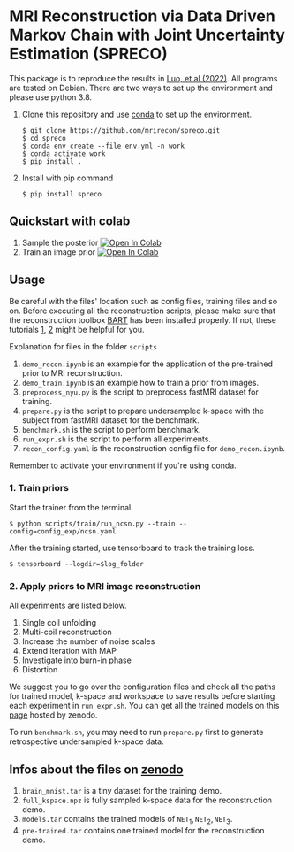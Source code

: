 # MRI Reconstruction via Data Driven Markov Chain with Joint Uncertainty Estimation (SPRECO)

This package is to reproduce the results in [Luo, et al (2022)](http://arxiv.org/abs/2202.01479). All programs are tested on Debian. There are two ways to set up the environment and please use python 3.8.

1. Clone this repository and use [conda](https://www.anaconda.com/products/individual) to set up the environment.

   ```shell
   $ git clone https://github.com/mrirecon/spreco.git
   $ cd spreco
   $ conda env create --file env.yml -n work
   $ conda activate work
   $ pip install .
   ```

2. Install with pip command
   ```shell
   $ pip install spreco
   ```

## Quickstart with colab

1. Sample the posterior [![Open In Colab](https://colab.research.google.com/assets/colab-badge.svg)](https://colab.research.google.com/github/mrirecon/spreco/blob/main/scripts/demo_recon.ipynb)
2. Train an image prior [![Open In Colab](https://colab.research.google.com/assets/colab-badge.svg)](https://colab.research.google.com/github/mrirecon/spreco/blob/main/scripts/demo_train.ipynb)

## Usage
Be careful with the files' location such as config files, training files and so on.
Before executing all the reconstruction scripts, please make sure that the reconstruction toolbox [BART](https://mrirecon.github.io/bart/) has been installed properly. If not, these tutorials [1](https://github.com/mrirecon/bart-workshop/blob/master/ismrm2021/bart_on_colab/colab_gpu_tutorial.ipynb), [2](https://github.com/mrirecon/bart-workshop/blob/master/doc/quick-install.md) might be helpful for you.

Explanation for files in the folder `scripts`
1. `demo_recon.ipynb` is an example for the application of the pre-trained prior to MRI reconstruction.
1. `demo_train.ipynb` is an example how to train a prior from images.
1. `preprocess_nyu.py` is the script to preprocess fastMRI dataset for training.
1. `prepare.py` is the script to prepare undersampled k-space with the subject from fastMRI dataset for the benchmark.
1. `benchmark.sh` is the script to perform benchmark.
1. `run_expr.sh` is the script to perform all experiments.
1. `recon_config.yaml` is the reconstruction config file for `demo_recon.ipynb`.

Remember to activate your environment if you're using conda. 

### 1. Train priors

Start the trainer from the terminal

   ```shell
   $ python scripts/train/run_ncsn.py --train --config=config_exp/ncsn.yaml
   ```

After the training started, use tensorboard to track the training loss.

   ```shell
   $ tensorboard --logdir=$log_folder
   ```

### 2. Apply priors to MRI image reconstruction

All experiments are listed below.

   1. Single coil unfolding
   2. Multi-coil reconstruction
   3. Increase the number of noise scales
   4. Extend iteration with MAP
   5. Investigate into burn-in phase
   6. Distortion</p>

We suggest you to go over the configuration files and check all the paths for trained model, k-space and workspace to save results before starting each experiment in `run_expr.sh`. You can get all the trained models on this [page](https://zenodo.org/record/6521188) hosted by zenodo.

To run `benchmark.sh`, you may need to run `prepare.py` first to generate retrospective undersampled k-space data.

## Infos about the files on [zenodo](https://zenodo.org/record/6521188)

1. `brain_mnist.tar` is a tiny dataset for the training demo.
1. `full_kspace.npz` is fully sampled k-space data for the reconstruction demo.
1. `models.tar` contains the trained models of $\mathtt{NET}_1,\mathtt{NET}_2,\mathtt{NET}_3$.
1. `pre-trained.tar` contains one trained model for the reconstruction demo.
